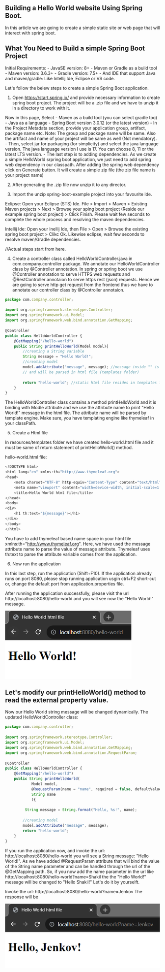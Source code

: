 ## Building a Hello World website Using Spring Boot. 

In this article we are going to create a simple static site or web page that will interect with spring boot.


## What You Need to Build a simple Spring Boot Project

Initial Requirements:
    - JavaSE version: 8+
    - Maven or Gradle as a build tool
    - Maven version: 3.6.3+
    - Gradle version: 7.5+
    - And IDE that support Java and maven/gradle: Like Intellij Ide, Eclipse or VS code.


Let's follow the belew steps to create a simple Spring Boot application.

1. Open https://start.spring.io/ and provide necessary information to create spring boot project. The project will be a .zip file and we have to unzip it in a directory to work with it.

Now in this page, Select 
    - Maven as a build tool (you can select gradle too)
    - Java as a language
    - Spring Boot version 3.0.12 (or the latest version)
    - In the Project Metadata section, provide your application group, artifact, package name etc. Note: The group and package name will be same. Also the artifact and name of your project will be same as well (Not mendatory). 
    - Then, select jar for packaging (for simplicity) and select the java language version. The java language version I use is 17. You can choose 8, 11 or the latest LTS version.
    - The last step is to adding dependencies. As we create a simple HelloWorld srpring boot application, we just need to add spring web dependency in our classpath. After adding the spring web dependency click on Generate button. It will create a simple zip file (the zip file name is your project name)

2. After generating the .zip file now unzip it to any director. 

3. Import the unzip spring-boot-example project into your favourite Ide.

Eclipse: Open your Eclipse (STS) Ide. File > Import > Maven > Existing Maven projects > Next > Browse your sping boot project (Reside our example spring boot project) > Click Finish. Please wait few seconds to complete the whole process and resolving the maven dependencies.

Intellij Ide: Open your Inellij Ide, then File > Open > Browse the existing spring boot project > Clikc Ok. Likewise eclipse, wait few seconds to resolve maven/Gradle dependencies.  

//Actual steps start from here.

4. Create a controller class called HelloWorldController.java in com.company.controller package. We annotate our HelloWorldController class by @Controller annotation. In spring or spring boot we use @Controller annotation to serve HTTPS web requests and @RestController annotaion to serve https rest (json) requests. Hence we are going to serve http get request from the frontend thus we have to annotate our controller class by @Controller annotaion.

```js
package com.company.controller;

import org.springframework.stereotype.Controller;
import org.springframework.ui.Model;
import org.springframework.web.bind.annotation.GetMapping;

@Controller
public class HelloWorldController {
    @GetMapping("/hello-world")
    public String printHelloWorld(Model model){
        //creating a String variable
        String message = "Hello World!";
        //creating model
        model.addAttribute("message", message); //message inside "" is the attribute name
        // and will be parsed in html file (templates folder)

        return "hello-world"; //static html file resides in templates folder
    }
}

```

The HelloWorldController class contains a method printHelloWorld and it is binding with Modle attribute and we use the attribute name to print "Hello World!" message in the html file. The attribute name will be parsed by template engine. Make sure, you have templating engine like thymeleaf in your classPath. 

5. Create a Html file 

In resources/templates folder we have created hello-world.html file and it must be same of return statement of printHelloWorld() method.

hello-world.html file: 

```js
<!DOCTYPE html>
<html lang="en" xmlns:th="http://www.thymeleaf.org">
<head>
    <meta charset="UTF-8" http-equiv="Content-Type" content="text/html" />
    <meta name="viewport" content="width=device-width, initial-scale=1.0" />
    <title>Hello World html file</title>
</head>
<body>
<div>
    <h1 th:text="${message}"></h1>
</div>
</body>
</html>
```

You have to add thymeleaf based name space in your html file xmlns:th="http://www.thymeleaf.org". Here, we have used the message attribute name to parse the value of message attribute. Thymeleaf uses th:text to parse the attribute variable comes from the application. 

6. Now run the application

In this last step, run the application (Shift+F10). If the application already runs on port 8080, please stop running application usgin ctrl+F2 short-cut or, change the default port from application.properties file.

After running the application successfully, please visit the url http://localhost:8080/hello-world and you will see now the "Hello World!" message.

![Alt text](img-1.jpg)

## Let's modify our printHelloWorld() method to read the external property value.

Now our Hello World string message will be changed dynamically. The updated HelloWorldController class: 

```js
package com.company.controller;

import org.springframework.stereotype.Controller;
import org.springframework.ui.Model;
import org.springframework.web.bind.annotation.GetMapping;
import org.springframework.web.bind.annotation.RequestParam;

@Controller
public class HelloWorldController {
    @GetMapping("/hello-world")
    public String printHelloWorld(
            Model model,
            @RequestParam(name = "name", required = false, defaultValue = "World")
            String name
            ){

         String message = String.format("Hello, %s!", name);

        //creating model
        model.addAttribute("message", message);
        return "hello-world";
    }
}

```

If you run the application now, and invoke the url: http://localhost:8080/hello-world you will see a String message: "Hello World!". As we have added @RequestParam attribute that will bind the value of the String name parameter and can be handled through the url of the @GetMapping path. So, if you now add the name parameter in the url like http://localhost:8080/hello-world?name=Shakil the the  "Hello World!" message will be changed to "Hello Shakil!" Let's do it by yourselft. 

Invoke the url: http://localhost:8080/hello-world?name=Jenkov The response will be 

![Alt text](img-2.jpg)